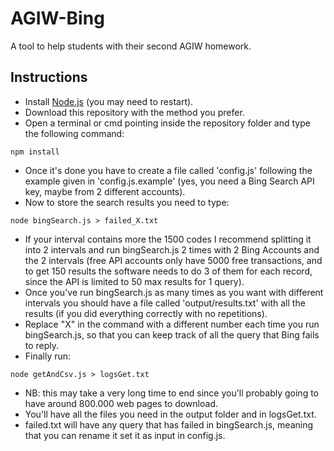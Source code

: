 # AGIW-Bing
A tool to help students with their second AGIW homework.

## Instructions
 * Install [Node.js](https://nodejs.org/) (you may need to restart).
 * Download this repository with the method you prefer. 
 * Open a terminal or cmd pointing inside the repository folder and type the following command:
 ```
 npm install
 ```
 * Once it's done you have to create a file called 'config.js' following the example given in 'config.js.example' (yes, you need a Bing Search API key, maybe from 2 different accounts).
 * Now to store the search results you need to type: 
 ```
 node bingSearch.js > failed_X.txt
 ```
 * If your interval contains more the 1500 codes I recommend splitting it into 2 intervals and run  bingSearch.js 2 times with 2 Bing Accounts and the 2 intervals (free API accounts only have 5000 free transactions, and to get 150 results the software needs to do 3 of them for each record, since the API is limited to 50 max results for 1 query).
 * Once you've run bingSearch.js as many times as you want with different intervals you should have a file called 'output/results.txt' with all the results (if you did everything correctly with no repetitions).
 * Replace "X" in the command with a different number each time you run bingSearch.js, so that you can keep track of all the query that Bing fails to reply.
 * Finally run: 
 ```
 node getAndCsv.js > logsGet.txt
 ```
 * NB: this may take a very long time to end since you'll probably going to have around 800.000 web pages to download. 
 * You'll have all the files you need in the output folder and in logsGet.txt.
 * failed.txt will have any query that has failed in bingSearch.js, meaning that you can rename it set it as input in config.js.